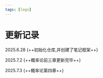 ```yaml
---
tags: [logs]
---
```

# 更新记录
2025.6.28 {++初始化仓库,并创建了笔记框架++}

2025.7.2  {++概率论前三章更新完毕++}

2025.7.3 {++概率论第四章++}